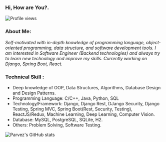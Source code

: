 <!-- - 👋 Hi, I’m @parvez86
- 👀 I’m interested in ...
- 🌱 I’m currently learning ...
- 💞️ I’m looking to collaborate on ...
- 📫 How to reach me ...

<!---
parvez86/parvez86 is a ✨ special ✨ repository because its `README.md` (this file) appears on your GitHub profile.
You can click the Preview link to take a look at your changes.
---> 
### Hi, How are You?.
![Profile views](https://gpvc.arturio.dev/parvez86)
### About Me:
_Self-motivated with in-depth knowledge of programming language, object-oriented programming, data structure, and software development tools. I am interested in Software Engineer (Backend technologies) and always try to learn new technology and improve my skills. Currently working on Django, Spring Boot, React._

### Technical Skill :

* Deep knowledge of OOP, Data Structures, Algorithms, Database Design and Design Patterns.
* Programming Language: C/C++, Java, Python, SQL
* Technology/Framework: Django, Django Rest, DJango Security, Django Testing, Spring MVC, Spring Boot(Rest, Security, Testing), ReactJS/Redux, Machine Learning, Deep Learning, Computer Vision.
* Database: MySQL, PostgreSQL, SQLite, H2.
* Others: Problem Solving, Software Testing.


<!--
## ⚙️ Technologies & Tools
<img src="https://img.shields.io/badge/Languages-151515?style=for-the-badge&logo=plex&logoColor=FFFFFF">![C](https://img.shields.io/badge/c-%2300599C.svg?style=for-the-badge&logo=c&logoColor=white)![Java](https://img.shields.io/badge/java-%23ED8B00.svg?style=for-the-badge&logo=java&logoColor=white)![Python](https://img.shields.io/badge/python-3670A0?style=for-the-badge&logo=python&logoColor=ffdd54)![C++](https://img.shields.io/badge/c++-%2300599C.svg?style=for-the-badge&logo=c%2B%2B&logoColor=white)<br/>
<img src="https://img.shields.io/badge/Frameworks-151515?style=for-the-badge&logo=IPFS&logoColor=FFFFFF">![Django](https://img.shields.io/badge/django-%23092E20.svg?style=for-the-badge&logo=django&logoColor=white)![badge-git](https://img.shields.io/badge/git-151515?style=for-the-badge&logo=git&logoColor=79740e&labelColor=151515)![Bootstrap](https://img.shields.io/badge/bootstrap-%23563D7C.svg?style=for-the-badge&logo=bootstrap&logoColor=white) <br/>
<img src="https://img.shields.io/badge/Database-151515?style=for-the-badge&logo=Redis&logoColor=FFFFFF">![Postgres](https://img.shields.io/badge/postgres-%23316192.svg?style=for-the-badge&logo=postgresql&logoColor=white)![badge-mysql](https://img.shields.io/badge/mysql-151515?style=for-the-badge&logo=mysql&logoColor=79740e&labelColor=151515)![SQLite](https://img.shields.io/badge/sqlite-%2307405e.svg?style=for-the-badge&logo=sqlite&logoColor=white)
-->

<!-- ![GitHub metrics](https://metrics.lecoq.io/parvez86) -->

![Parvez's GitHub stats](https://github-readme-stats.vercel.app/api?username=parvez86&hide=prs&show_icons=true&theme=radical&count_private=true)
<!--
[![Top Langs](https://github-readme-stats.vercel.app/api/top-langs/?username=parvez86&langs_count=6&layout=compact&exclude_repo=Personality-Prediction-Based-on-Twitter-Data&langs_count=10&show_icons=true&theme=radical&count_private=true&hide=Javascript,Cython,XSLT,PowerShell,CSS,SCSS)](https://github.com/parvez86/parvez86) -->

<!--
[![Readme Card](https://github-readme-stats.vercel.app/api/pin/?username=Biplob68&repo=Event-Managemant-App)](https://github.com/Biplob68/Event-Managemant-App)


For github readme !
https://github.com/anuraghazra/github-readme-stats#github-stats-card
https://arturssmirnovs.github.io/github-profile-readme-generator/
-->
